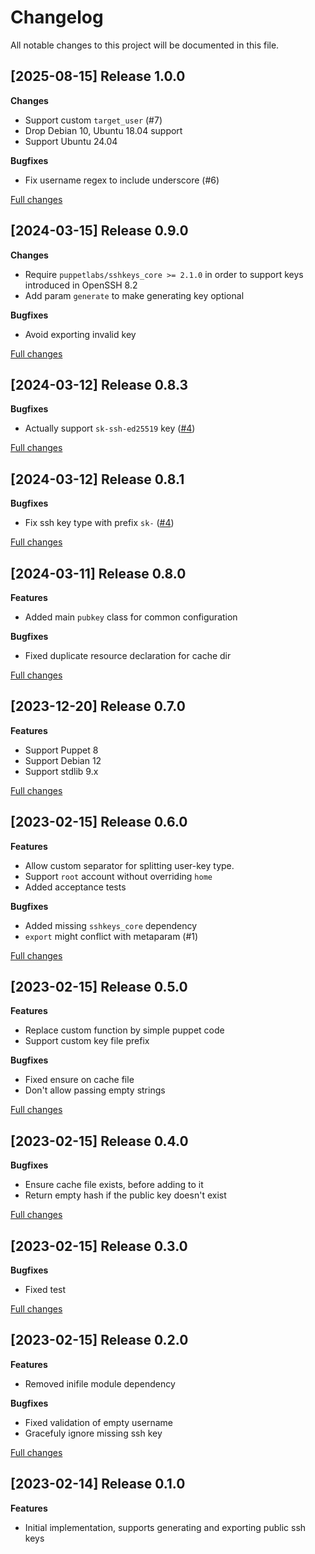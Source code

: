 # Changelog

All notable changes to this project will be documented in this file.

## [2025-08-15] Release 1.0.0

**Changes**

 - Support custom `target_user` (#7)
 - Drop Debian 10, Ubuntu 18.04 support
 - Support Ubuntu 24.04

**Bugfixes**

 - Fix username regex to include underscore (#6)

 [Full changes](https://github.com/deric/puppet-pubkey/compare/v0.9.0...v1.0.0)



## [2024-03-15] Release 0.9.0

**Changes**

 - Require `puppetlabs/sshkeys_core >= 2.1.0` in order to support keys introduced in OpenSSH 8.2
 - Add param `generate` to make generating key optional

**Bugfixes**

 - Avoid exporting invalid key

 [Full changes](https://github.com/deric/puppet-pubkey/compare/v0.8.3...v0.9.0)


## [2024-03-12] Release 0.8.3

**Bugfixes**

 - Actually support `sk-ssh-ed25519` key ([#4](https://github.com/deric/puppet-pubkey/issues/4))

 [Full changes](https://github.com/deric/puppet-pubkey/compare/v0.8.1...v0.8.3)


## [2024-03-12] Release 0.8.1

**Bugfixes**

 - Fix ssh key type with prefix `sk-` ([#4](https://github.com/deric/puppet-pubkey/issues/4))

 [Full changes](https://github.com/deric/puppet-pubkey/compare/v0.8.0...v0.8.1)


## [2024-03-11] Release 0.8.0

**Features**

 - Added main `pubkey` class for common configuration

**Bugfixes**

 - Fixed duplicate resource declaration for cache dir

 [Full changes](https://github.com/deric/puppet-pubkey/compare/v0.7.0...v0.8.0)


## [2023-12-20] Release 0.7.0

**Features**

 - Support Puppet 8
 - Support Debian 12
 - Support stdlib 9.x

 [Full changes](https://github.com/deric/puppet-pubkey/compare/v0.6.0...v0.7.0)


## [2023-02-15] Release 0.6.0

**Features**

 - Allow custom separator for splitting user-key type.
 - Support `root` account without overriding `home`
 - Added acceptance tests

**Bugfixes**

 - Added missing `sshkeys_core` dependency
 - `export` might conflict with metaparam (#1)

 [Full changes](https://github.com/deric/puppet-pubkey/compare/v0.5.0...v0.6.0)


## [2023-02-15] Release 0.5.0

**Features**

 - Replace custom function by simple puppet code
 - Support custom key file prefix

**Bugfixes**

 - Fixed ensure on cache file
 - Don't allow passing empty strings

 [Full changes](https://github.com/deric/puppet-pubkey/compare/v0.4.0...v0.5.0)


## [2023-02-15] Release 0.4.0

**Bugfixes**

 - Ensure cache file exists, before adding to it
 - Return empty hash if the public key doesn't exist

 [Full changes](https://github.com/deric/puppet-pubkey/compare/v0.3.0...v0.4.0)


## [2023-02-15] Release 0.3.0

**Bugfixes**

 - Fixed test

 [Full changes](https://github.com/deric/puppet-pubkey/compare/v0.2.0...v0.3.0)


## [2023-02-15] Release 0.2.0

**Features**

 - Removed inifile module dependency

**Bugfixes**

 - Fixed validation of empty username
 - Gracefuly ignore missing ssh key

 [Full changes](https://github.com/deric/puppet-pubkey/compare/v0.1.0...v0.2.0)

## [2023-02-14] Release 0.1.0

**Features**

 - Initial implementation, supports generating and exporting public ssh keys
